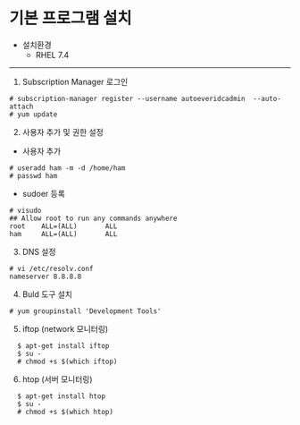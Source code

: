 # 기본 프로그램 설치
 * 설치환경
    * RHEL 7.4   
---
1. Subscription Manager 로그인
  ```
  # subscription-manager register --username autoeveridcadmin  --auto-attach
  # yum update
  ```
2. 사용자 추가 및 권한 설정
  * 사용자 추가
  ```
  # useradd ham -m -d /home/ham
  # passwd ham
  ```
  * sudoer 등록
  ```
  # visudo
  ## Allow root to run any commands anywhere
  root    ALL=(ALL)       ALL
  ham     ALL=(ALL)       ALL
  ```
3. DNS 설정
  ```
  # vi /etc/resolv.conf
  nameserver 8.8.8.8
  ```
4. Buld 도구 설치
  ```
  # yum groupinstall 'Development Tools'
  ```
5. iftop \(network 모니터링\)
  ```
    $ apt-get install iftop
    $ su -
    # chmod +s $(which iftop)
  ```
6. htop \(서버 모니터링\)
  ```
    $ apt-get install htop
    $ su -
    # chmod +s $(which htop)
  ```



